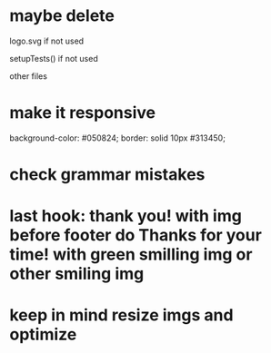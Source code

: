 # maybe delete

logo.svg if not used

setupTests() if not used

other files

# make it responsive

background-color: #050824;
border: solid 10px #313450;

# check grammar mistakes

# last hook: thank you! with img before footer do Thanks for your time! with green smilling img or other smiling img

# keep in mind resize imgs and optimize
